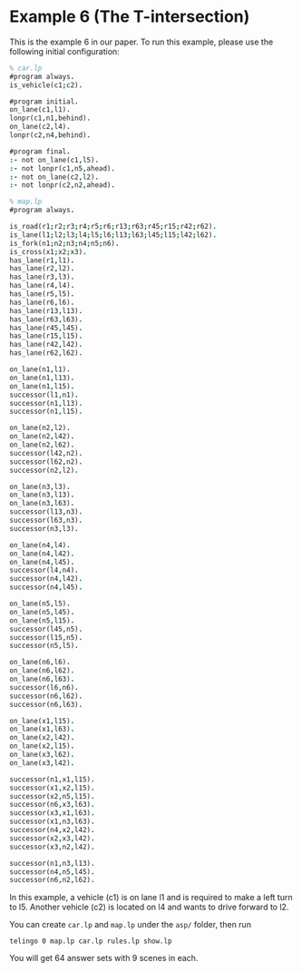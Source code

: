 # Example 6 (The T-intersection)

This is the example 6 in our paper. To run this example, please use the following initial configuration:

```prolog
% car.lp
#program always.
is_vehicle(c1;c2).

#program initial.
on_lane(c1,l1).
lonpr(c1,n1,behind).
on_lane(c2,l4).
lonpr(c2,n4,behind).

#program final.
:- not on_lane(c1,l5).
:- not lonpr(c1,n5,ahead).
:- not on_lane(c2,l2).
:- not lonpr(c2,n2,ahead).
```

```prolog
% map.lp
#program always.

is_road(r1;r2;r3;r4;r5;r6;r13;r63;r45;r15;r42;r62).
is_lane(l1;l2;l3;l4;l5;l6;l13;l63;l45;l15;l42;l62).
is_fork(n1;n2;n3;n4;n5;n6).
is_cross(x1;x2;x3).
has_lane(r1,l1).
has_lane(r2,l2).
has_lane(r3,l3).
has_lane(r4,l4).
has_lane(r5,l5).
has_lane(r6,l6).
has_lane(r13,l13).
has_lane(r63,l63).
has_lane(r45,l45).
has_lane(r15,l15).
has_lane(r42,l42).
has_lane(r62,l62).

on_lane(n1,l1).
on_lane(n1,l13).
on_lane(n1,l15).
successor(l1,n1).
successor(n1,l13).
successor(n1,l15).

on_lane(n2,l2).
on_lane(n2,l42).
on_lane(n2,l62).
successor(l42,n2).
successor(l62,n2).
successor(n2,l2).

on_lane(n3,l3).
on_lane(n3,l13).
on_lane(n3,l63).
successor(l13,n3).
successor(l63,n3).
successor(n3,l3).

on_lane(n4,l4).
on_lane(n4,l42).
on_lane(n4,l45).
successor(l4,n4).
successor(n4,l42).
successor(n4,l45).

on_lane(n5,l5).
on_lane(n5,l45).
on_lane(n5,l15).
successor(l45,n5).
successor(l15,n5).
successor(n5,l5).

on_lane(n6,l6).
on_lane(n6,l62).
on_lane(n6,l63).
successor(l6,n6).
successor(n6,l62).
successor(n6,l63).

on_lane(x1,l15).
on_lane(x1,l63).
on_lane(x2,l42).
on_lane(x2,l15).
on_lane(x3,l62).
on_lane(x3,l42).

successor(n1,x1,l15).
successor(x1,x2,l15).
successor(x2,n5,l15).
successor(n6,x3,l63).
successor(x3,x1,l63).
successor(x1,n3,l63).
successor(n4,x2,l42).
successor(x2,x3,l42).
successor(x3,n2,l42).

successor(n1,n3,l13).
successor(n4,n5,l45).
successor(n6,n2,l62).
```

In this example, a vehicle (c1) is on lane l1 and is required to make a left turn to l5. Another vehicle (c2) is located on l4 and wants to drive forward to l2.

You can create `car.lp` and `map.lp` under the `asp/` folder, then run
```shell
telingo 0 map.lp car.lp rules.lp show.lp
```
You will get 64 answer sets with 9 scenes in each.